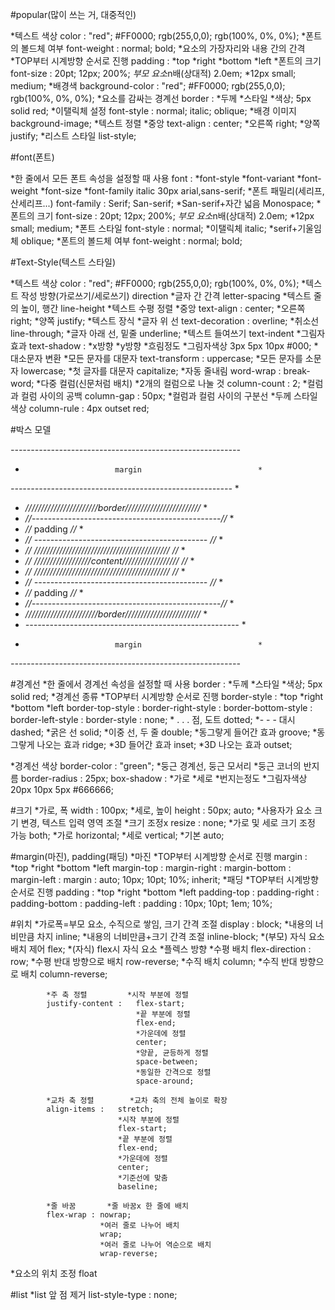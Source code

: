 #popular(많이 쓰는 거, 대중적인)

*텍스트 색상
color :	"red";
		#FF0000;
		rgb(255,0,0);
		rgb(100%, 0%, 0%);
*폰트의 볼드체 여부
font-weight :	normal;
				bold;
*요소의 가장자리와 내용 간의 간격
				*TOP부터 시계방향 순서로 진행
padding :	*top	*right	*bottom	*left
*폰트의 크기
font-size :	20pt;
			12px;
			200%;
			*부모 요소*n배(상대적)
			2.0em;
			*12px
			small;
			medium;
*배경색
background-color :	"red";
					#FF0000;
					rgb(255,0,0);
					rgb(100%, 0%, 0%);
*요소를 감싸는 경계선
border :	*두께	*스타일	*색상;
			5px		solid	red;
*이탤릭체 설정
font-style :	normal;
				italic;
				oblique;
*배경 이미지
background-image;
*텍스트 정렬
				*중앙
text-align :	center;
				*오른쪽
				right;
				*양쪽
				justify;
*리스트 스타일
list-style;



#font(폰트)

*한 줄에서 모든 폰트 속성을 설정할 때 사용
font :	*font-style	*font-variant	*font-weight	*font-size	*font-family
		italic										30px		arial,sans-serif;
*폰트 패밀리(세리프, 산세리프...)
font-family : 	Serif;
				San-serif;
				*San-serif+자간 넓음
				Monospace;
*폰트의 크기
font-size :	20pt;
			12px;
			200%;
			*부모 요소*n배(상대적)
			2.0em;
			*12px
			small;
			medium;
*폰트 스타일
font-style :	normal;
				*이탤릭체
				italic;
				*serif+기울임체
				oblique;
*폰트의 볼드체 여부
font-weight :	normal;
				bold;



#Text-Style(텍스트 스타일)

*텍스트 색상
color :	"red";
		#FF0000;
		rgb(255,0,0);
		rgb(100%, 0%, 0%);
*텍스트 작성 방향(가로쓰기/세로쓰기)
direction
*글자 간 간격
letter-spacing
*텍스트 줄의 높이, 행간
line-height
*텍스트 수평 정렬
				*중앙
text-align :	center;
				*오른쪽
				right;
				*양쪽
				justify;
*텍스트 장식
					*글자 위 선
text-decoration :	overline;
					*취소선
					line-through;
					*글자 아래 선, 밑줄
					underline;
*텍스트 들여쓰기
text-indent
*그림자 효과
text-shadow :	*x방향		*y방향		*흐림정도		*그림자색상
				3px			5px			10px		#000;
*대소문자 변환
					*모든 문자를 대문자
text-transform :	uppercase;
					*모든 문자를 소문자
					lowercase;
					*첫 글자를 대문자
					capitalize;
*자동 줄내림
word-wrap :	break-word;
*다중 컬럼(신문처럼 배치)
				*2개의 컬럼으로 나눌 것
column-count :	2;
				*컬럼과 컬럼 사이의 공백
column-gap :	50px;
				*컬럼과 컬럼 사이의 구분선
				*두께	스타일	색상
column-rule :	4px		outset	red;



#박스 모델

*---------------------------------------------------------*
*                         margin                          *
*-------------------------------------------------------* *
* *///////////////////////border////////////////////////* *
* *//*-----------------------------------------------*//* *
* *//*                    padding                    *//* *
* *//* *-------------------------------------------* *//* *
* *//* *///////////////////////////////////////////* *//* *
* *//* *//////////////////content//////////////////* *//* *
* *//* *///////////////////////////////////////////* *//* *
* *//* *-------------------------------------------* *//* *
* *//*                    padding                    *//* *
* *//*-----------------------------------------------*//* *
* *///////////////////////border////////////////////////* *
* *-----------------------------------------------------* *
*                         margin                          *
*---------------------------------------------------------*



#경계선
*한 줄에서 경계선 속성을 설정할 때 사용
border :	*두께	*스타일	*색상;
			5px		solid	red;
*경계선 종류
						*TOP부터 시계방향 순서로 진행
border-style		:	*top	*right	*bottom	*left
border-top-style	:
border-right-style	:
border-bottom-style	:
border-left-style	:
border-style 		:	none;
						* . . . 점, 도트
						dotted;
						*- - - 대시
						dashed;
						*굵은 선
						solid;
						*이중 선, 두 줄
						double;
						*동그랗게 들어간 효과
						groove;
						*동그랗게 나오는 효과
						ridge;
						*3D 들어간 효과
						inset;
						*3D 나오는 효과
						outset;

*경계선 색상
border-color :	"green";
*둥근 경계선, 둥근 모서리
				*둥근 코너의 반지름
border-radius :	25px;
box-shadow :	*가로	*세로	*번지는정도	*그림자색상
				20px	10px	5px			#666666;
				
				

#크기
*가로, 폭
width :		100px;
*세로, 높이
height :	50px;
			auto;
*사용자가 요소 크기 변경, 텍스트 입력 영역 조절
			*크기 조정x
resize :	none;
			*가로 및 세로 크기 조정 가능
			both;
			*가로
			horizontal;
			*세로
			vertical;
			*기본
			auto;
		
		
		
#margin(마진), padding(패딩)
*마진
					*TOP부터 시계방향 순서로 진행
margin			:	*top	*right	*bottom	*left
margin-top		:
margin-right	:
margin-bottom	:
margin-left		:
margin 			:	auto;
					10px;
					10pt;
					10%;
					inherit;
*패딩
					*TOP부터 시계방향 순서로 진행
padding			:	*top	*right	*bottom	*left
padding-top		:
padding-right	:
padding-bottom	:
padding-left	:
padding 		:	10px;
					10pt;
					1em;
					10%;
					
					
<!----------------------- p171 ----------------------->


#위치
			*가로폭=부모 요소, 수직으로 쌓임, 크기 간격 조절
display :	block;
			*내용의 너비만큼 차지
			inline;
			*내용의 너비만큼+크기 간격 조절
			inline-block;
			*(부모) 자식 요소 배치 제어
			flex;
			*(자식) flex시 자식 요소
			*플렉스 방향			*수평 배치
			flex-direction :	row;
								*수평 반대 방향으로 배치
								row-reverse;
								*수직 배치
								column;
								*수직 반대 방향으로 배치
								column-reverse;
								
			*주 축 정렬			*시작 부분에 정렬
			justify-content :	flex-start;
								*끝 부분에 정렬
								flex-end;
								*가운데에 정렬
								center;
								*양끝, 균등하게 정렬
								space-between;
								*동일한 간격으로 정렬
								space-around;
								
			*교차 축 정렬		*교차 축의 전체 높이로 확장
			align-items :	stretch;
							*시작 부분에 정렬
							flex-start;
							*끝 부분에 정렬
							flex-end;
							*가운데에 정렬
							center;
							*기준선에 맞춤
							baseline;
							
			*줄 바꿈		*줄 바꿈x 한 줄에 배치
			flex-wrap :	nowrap;
						*여러 줄로 나누어 배치
						wrap;
						*여러 줄로 나누어 역순으로 배치
						wrap-reverse;
						
*요소의 위치 조정
float



#list
*list 앞 점 제거
list-style-type :	none;